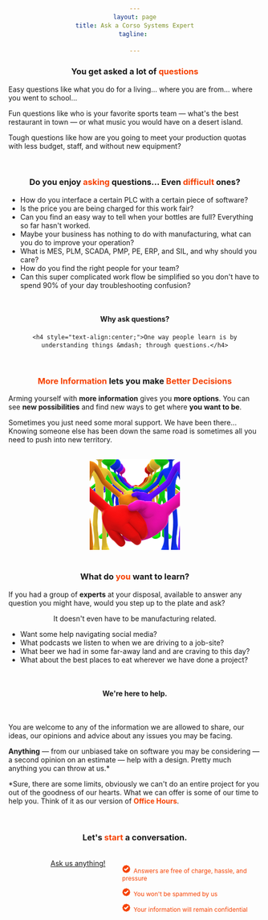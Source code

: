 ```yaml
---
layout: page
title: Ask a Corso Systems Expert
tagline: 

---
```



<body style="text-align:center;">

<div class="col-md-6 col-md-offset-3">

<h3>You get asked a lot of <b style="color:#f64100;">questions</b></h3>

<p style="text-align:left;">Easy questions like what you do for a living... where you are from... where you went to school...</p>

<p style="text-align:left;">Fun questions like who is your favorite sports team &mdash; what's the best restaurant in town &mdash; or what music you would have on a desert island.</p>

<p style="text-align:left;">Tough questions like how are you going to meet your production quotas with less budget, staff, and without new equipment?</p>

<br/>
<h3>Do you enjoy <b style="color:#f64100;">asking</b> questions... Even <b style="color:#f64100;">difficult</b> ones?</h3>

<ul style="text-align:left;">
	<li>How do you interface a certain PLC with a certain piece of software?</li>
	<li>Is the price you are being charged for this work fair?</li>
	<li>Can you find an easy way to tell when your bottles are full? Everything so far hasn't worked.</li>
	<li>Maybe your business has nothing to do with manufacturing, what can you do to improve your operation?</li>
	<li>What is MES, PLM, SCADA, PMP, PE, ERP, and SIL, and why should you care?</li>
	<li>How do you find the right people for your team?</li>
	<li>Can this super complicated work flow be simplified so you don't have to spend 90% of your day troubleshooting confusion?</li>
</ul>
<br/>

<div style="text-align:center;width:100%;">
	<h4>Why ask questions?</h4>
	

	<h4 style="text-align:center;">One way people learn is by understanding things &mdash; through questions.</h4>
</div>

<br/>

<h3><b style="color:#f64100;">More Information</b> lets you make <b style="color:#f64100;">Better Decisions</b></h3>


<p style="text-align:left;">Arming yourself with <b>more information</b> gives you <b>more options</b>. You can see <b>new possibilities</b> and find new ways to get where <b>you want to be</b>.</p>
<p style="text-align:left;">Sometimes you just need some moral support. We have been there... Knowing someone else has been down the same road is sometimes all you need to push into new territory.</p>


<br/>
<a href="http://www.lumaxart.com/"><img src="/img/unity.jpg" width="180px"/></a>
<br/>

<br/>
<h3>What do <b style="color:#f64100;">you</b> want to learn?</h3>

<p style="text-align:left;">If you had a group of <b>experts</b> at your disposal, available to answer any question you might have, would you step up to the plate and ask?</p>


<p>It doesn't even have to be manufacturing related.</p>
<ul style="text-align:left;">
<li>Want some help navigating social media?</li>
<li>What podcasts we listen to when we are driving to a job-site?</li>
<li>What beer we had in some far-away land and are craving to this day?</li> 
<li>What about the best places to eat wherever we have done a project?</li>
</ul>
<br/>

<h4 style="text-align:center;">We're here to help.</h4>
<br/>

<p style="text-align:left;">You are welcome to any of the information we are allowed to share, our ideas, our opinions and advice about any issues you may be facing.</p>

<p style="text-align:left;"><b>Anything</b> &mdash; from our unbiased take on software you may be considering &mdash; a second opinion on an estimate &mdash; help with a design. Pretty much anything you can throw at us.*</p>

<p style="text-align:left;">*Sure, there are some limits, obviously we can't do an entire project for you out of the goodness of our hearts. What we can offer is some of our time to help you. Think of it as our version of <b style="color:#f64100;">Office Hours</b>.</p>

<br/>

<h3 style="text-align:center;">Let's <b style="color:#f64100">start</b> a conversation.</h3>
<br/>


<div class="row" style="text-align:center;">
	<span style="width:25%;margin-left:15%;padding-right:25px;"><a href="mailto:info@corsosystems.com?Subject=Ask%20Us%20Anything" style="margin-top:20px;" class="btn btn-cta">Ask us anything!</a></span>
	<span style="color:#f64100;font-size:12px;float:right;width:55%;text-align:left;"><p><img src="/img/approved.svg" width="16"/>&nbsp;&nbsp;Answers are free of charge, hassle, and pressure</p>
		<p><img src="/img/approved.svg" width="16"/>&nbsp;&nbsp;You won't be spammed by us</p>
		<p><img src="/img/approved.svg" width="16"/>&nbsp;&nbsp;Your information will remain confidential</p></span>
</div>
</div>

<br/>
<br/>
</body>